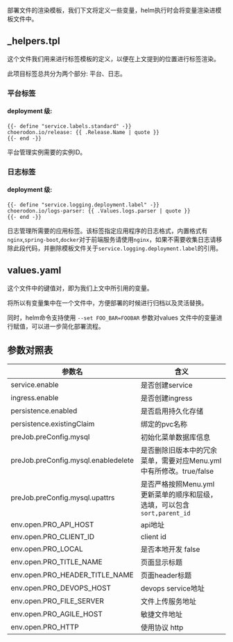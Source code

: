 部署文件的渲染模板，我们下文将定义一些变量，helm执行时会将变量渲染进模板文件中。

## _helpers.tpl

这个文件我们用来进行标签模板的定义，以便在上文提到的位置进行标签渲染。

此项目标签总共分为两个部分: 平台、日志。

### 平台标签

#### deployment 级:

```
{{- define "service.labels.standard" -}}
choerodon.io/release: {{ .Release.Name | quote }}
{{- end -}}
```
平台管理实例需要的实例ID。


### 日志标签

#### deployment 级:

```
{{- define "service.logging.deployment.label" -}}
choerodon.io/logs-parser: {{ .Values.logs.parser | quote }}
{{- end -}}
```
日志管理所需要的应用标签。该标签指定应用程序的日志格式，内置格式有`nginx`,`spring-boot`,`docker`对于前端服务请使用`nginx`，如果不需要收集日志请移除此段代码，并删除模板文件关于`service.logging.deployment.label`的引用。

## values.yaml

这个文件中的键值对，即为我们上文中所引用的变量。

将所以有变量集中在一个文件中，方便部署的时候进行归档以及灵活替换。

同时，helm命令支持使用 `--set FOO_BAR=FOOBAR` 参数对values 文件中的变量进行赋值，可以进一步简化部署流程。


## 参数对照表

参数名 | 含义 
--- | --- 
service.enable | 是否创建service
ingress.enable | 是否创建ingress
persistence.enabled | 是否启用持久化存储
persistence.existingClaim | 绑定的pvc名称
preJob.preConfig.mysql | 初始化菜单数据库信息
preJob.preConfig.mysql.enabledelete | 是否删除旧版本中的冗余菜单，需要对应Menu.yml中有所修改。true/false
preJob.preConfig.mysql.upattrs | 是否严格按照Menu.yml 更新菜单的顺序和层级，选填，可以包含`sort,parent_id`
env.open.PRO_API_HOST | api地址
env.open.PRO_CLIENT_ID | client id
env.open.PRO_LOCAL | 是否本地开发 false
env.open.PRO_TITLE_NAME | 页面显示标题
env.open.PRO_HEADER_TITLE_NAME | 页面header标题
env.open.PRO_DEVOPS_HOST | devops service地址
env.open.PRO_FILE_SERVER | 文件上传服务地址
env.open.PRO_AGILE_HOST | 敏捷文件地址
env.open.PRO_HTTP | 使用协议 http